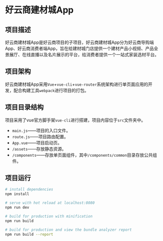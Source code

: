 # 好云商建材城App

## 项目描述
好云商建材城App是好云商项目的子项目，好云商建材城App分为好云商导购端App、好云商消费者端App，旨在给建材城门店提供一个建材产品小视频、产品全景展厅、在线直播以及名片展示的平台，给消费者提供一个一站式家装选材平台。

## 项目架构
好云商建材城App采用`Vue`+`vue-cli`+`vue-router`系统架构进行单页面应用的开发，配合构建工具`webpack`进行项目的打包。

## 项目目录结构
项目采用了vue官方脚手架`vue-cli`进行搭建，项目内容位于`src`文件夹中。
- `main.js`——项目的入口文件。
- `route.js`——项目路由配置。
- `App.vue`——项目启动页。
- `/assets`——存放静态资源。
- `/components`——存放单页面组件，其中`/components/common`目录存放公共组件。

## 项目运行

``` bash
# install dependencies
npm install

# serve with hot reload at localhost:8080
npm run dev

# build for production with minification
npm run build

# build for production and view the bundle analyzer report
npm run build --report
```